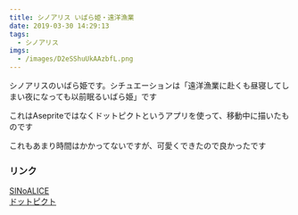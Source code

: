 ```yaml
---
title: シノアリス いばら姫・遠洋漁業
date: 2019-03-30 14:29:13
tags:
  - シノアリス
imgs:
  - /images/D2eSShuUkAAzbfL.png
---
```



シノアリスのいばら姫です。シチュエーションは「遠洋漁業に赴くも昼寝してしまい夜になっても以前眠るいばら姫」です

これはAsepriteではなくドットピクトというアプリを使って、移動中に描いたものです

これもあまり時間はかかってないですが、可愛くできたので良かったです

### リンク
[SINoALICE](http://sinoalice.jp)  
[ドットピクト](https://play.google.com/store/apps/details?id=net.dotpicko.dotpict&hl=ja)

